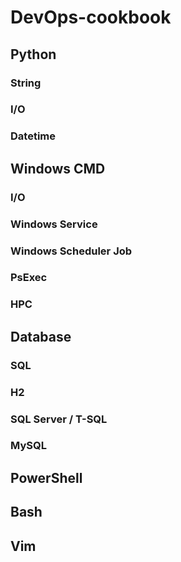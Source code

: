 # DevOps-cookbook

## Python

### String

### I/O

### Datetime



## Windows CMD

### I/O

### Windows Service

### Windows Scheduler Job

### PsExec

### HPC



## Database

### SQL

### H2

### SQL Server / T-SQL

### MySQL



## PowerShell



## Bash



## Vim

